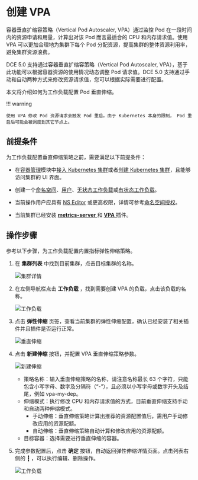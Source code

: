 # 创建 VPA

容器垂直扩缩容策略（Vertical Pod Autoscaler, VPA）通过监控 Pod 在一段时间内的资源申请和用量，计算出对该 Pod 而言最适合的 CPU 和内存请求值。使用 VPA 可以更加合理地为集群下每个 Pod 分配资源，提高集群的整体资源利用率，避免集群资源浪费。

DCE 5.0 支持通过容器垂直扩缩容策略（Vertical Pod Autoscaler, VPA），基于此功能可以根据容器资源的使用情况动态调整 Pod 请求值。DCE 5.0 支持通过手动和自动两种方式来修改资源请求值，您可以根据实际需要进行配置。

本文将介绍如何为工作负载配置 Pod 垂直伸缩。

!!! warning

    使用 VPA 修改 Pod 资源请求会触发 Pod 重启。由于 Kubernetes 本身的限制， Pod 重启后可能会被调度到其它节点上。

## 前提条件

为工作负载配置垂直伸缩策略之前，需要满足以下前提条件：

- 在[容器管理](../../intro/index.md)模块中[接入 Kubernetes 集群](../clusters/integrate-cluster.md)或者[创建 Kubernetes 集群](../clusters/create-cluster.md)，且能够访问集群的 UI 界面。

- 创建一个[命名空间](../namespaces/createns.md)、[用户](../../../ghippo/user-guide/access-control/user.md)、[无状态工作负载](../workloads/create-deployment.md)或[有状态工作负载](../workloads/create-statefulset.md)。

- 当前操作用户应具有 [NS Editor](../permissions/permission-brief.md#ns-editor) 或更高权限，详情可参考[命名空间授权](../namespaces/createns.md)。

- 当前集群已经安装 [ __metrics-server__ ](install-metrics-server.md) 和 [ __VPA__ ](install-vpa.md) 插件。

## 操作步骤

参考以下步骤，为工作负载配置内置指标弹性伸缩策略。

1. 在 __集群列表__ 中找到目前集群，点击目标集群的名称。

    ![集群详情](https://docs.daocloud.io/daocloud-docs-images/docs/kpanda/images/deploy01.png)

2. 在左侧导航栏点击 __工作负载__ ，找到需要创建 VPA 的负载，点击该负载的名称。

    ![工作负载](https://docs.daocloud.io/daocloud-docs-images/docs/kpanda/images/createScale.png)

3. 点击 __弹性伸缩__ 页签，查看当前集群的弹性伸缩配置，确认已经安装了相关插件并且插件是否运行正常。

    ![垂直伸缩](../images/createVpaScale.png)

4. 点击 __新建伸缩__ 按钮，并配置 VPA 垂直伸缩策略参数。

    ![新建伸缩](https://docs.daocloud.io/daocloud-docs-images/docs/kpanda/images/createVpaScale01.png)

    - 策略名称：输入垂直伸缩策略的名称，请注意名称最长 63 个字符，只能包含小写字母、数字及分隔符（“-”），且必须以小写字母或数字开头及结尾，例如 vpa-my-dep。
    - 伸缩模式：执行修改 CPU 和内存请求值的方式，目前垂直伸缩支持手动和自动两种伸缩模式。
        - 手动伸缩：垂直伸缩策略计算出推荐的资源配置值后，需用户手动修改应用的资源配额。
        - 自动伸缩：垂直伸缩策略自动计算和修改应用的资源配额。
    - 目标容器：选择需要进行垂直伸缩的容器。

5. 完成参数配置后，点击 __确定__ 按钮，自动返回弹性伸缩详情页面。点击列表右侧的 __┇__ ，可以执行编辑、删除操作。

    ![工作负载](https://docs.daocloud.io/daocloud-docs-images/docs/kpanda/images/createVpaScale02.png)
